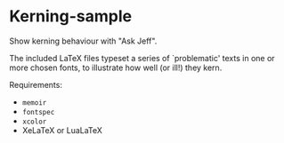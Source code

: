 Kerning-sample
==============

Show kerning behaviour with "Ask Jeff".

The included LaTeX files typeset a series of `problematic' texts in one or more chosen fonts,
to illustrate how well (or ill!) they kern.

Requirements:

 * `memoir`
 * `fontspec`
 * `xcolor`
 * XeLaTeX or LuaLaTeX
